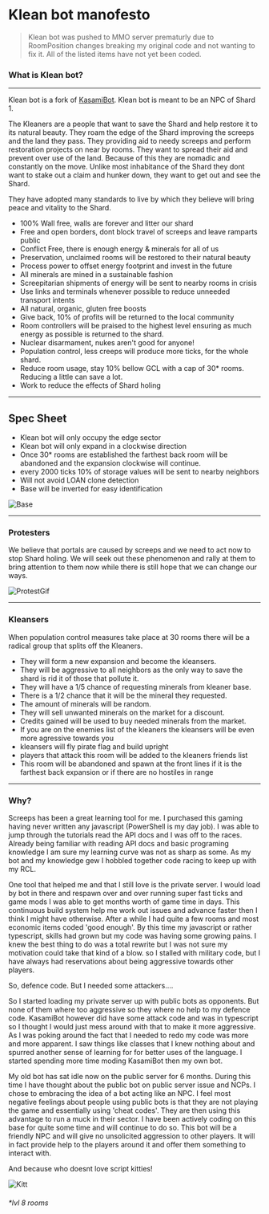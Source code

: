 # Klean bot manofesto

>Klean bot was pushed to MMO server prematurly due to RoomPosition changes breaking my original code and not wanting to fix it. All of the listed items have not yet been coded.


### What is Klean bot?
---

Klean bot is a fork of [KasamiBot](https://github.com/kasami/kasamibot). Klean bot is meant to be an NPC of Shard 1.

The Kleaners are a people that want to save the Shard and help restore it to its natural beauty. They roam the edge of the Shard improving the screeps and the land they pass. They providing aid to needy screeps and perform restoration projects on near by rooms. They want to spread their aid and prevent over use of the land. Because of this they are nomadic and constantly on the move. Unlike most inhabitance of the Shard they dont want to stake out a claim and hunker down, they want to get out and see the Shard. 

They have adopted many standards to live by which they believe will bring peace and vitality to the Shard.

* 100% Wall free, walls are forever and litter our shard
* Free and open borders, dont block travel of screeps and leave ramparts public
* Conflict Free, there is enough energy & minerals for all of us
* Preservation, unclaimed rooms will be restored to their natural beauty
* Process power to offset energy footprint and invest in the future
* All minerals are mined in a sustainable fashion
* Screepitarian shipments of energy will be sent to nearby rooms in crisis
* Use links and terminals whenever possible to reduce unneeded transport intents
* All natural, organic, gluten free boosts
* Give back, 10% of profits will be returned to the local community
* Room controllers will be praised to the highest level ensuring as much energy as possible is returned to the shard. 
* Nuclear disarmament, nukes aren't good for anyone!
* Population control, less creeps will produce more ticks, for the whole shard.
* Reduce room usage, stay 10% bellow GCL with a cap of 30* rooms. Reducing a little can save a lot. 
* Work to reduce the effects of Shard holing

---

## Spec Sheet
* Klean bot will only occupy the edge sector
* Klean bot will only expand in a clockwise direction
* Once 30* rooms are established the farthest back room will be abandoned and the expansion clockwise will continue.
* every 2000 ticks 10% of storage values will be sent to nearby neighbors
* Will not avoid LOAN clone detection
* Base will be inverted for easy identification

![Base](https://i.imgur.com/perEGMR.png)

---

### Protesters


We believe that portals are caused by screeps and we need to act now to stop Shard holing. We will seek out these phenomenon and rally at them to bring attention to them now while there is still hope that we can change our ways.

![ProtestGif](https://i.imgur.com/r2txFfa.jpg)

---

### Kleansers

When population control measures take place at 30 rooms there will be a radical group that splits off the Kleaners.

* They will form a new expansion and become the kleansers.
* They will be aggressive to all neighbors as the only way to save the shard is rid it of those that pollute it.
* They will have a 1/5 chance of requesting minerals from kleaner base.
* There is a 1/2 chance that it will be the mineral they requested.
* The amount of minerals will be random.
* They will sell unwanted minerals on the market for a discount.
* Credits gained will be used to buy needed minerals from the market.
* If you are on the enemies list of the kleaners the kleansers will be even more agressive towards you
* kleansers will fly pirate flag and build upright
* players that attack this room will be added to the kleaners friends list
* This room will be abandoned and spawn at the front lines if it is the farthest back expansion or if there are no hostiles in range

---

### Why?

Screeps has been a great learning tool for me. I purchased this gaming having never written any javascript (PowerShell is my day job). I was able to jump through the tutorials read the API docs and I was off to the races. Already being familiar with reading API docs and basic programing knowledge I am sure my learning curve was not as sharp as some. As my bot and my knowledge gew I hobbled together code racing to keep up with my RCL. 

One tool that helped me and that I still love is the private server. I would load by bot in there and respawn over and over running super fast ticks and game mods I was able to get months worth of game time in days. This continuous build system help me work out issues and advance faster then I think I might have otherwise. After a while I had quite a few rooms and most economic items coded 'good enough'. By this time my javascript or rather typescript, skills had grown but my code was having some growing pains. I knew the best thing to do was a total rewrite but I was not sure my motivation could take that kind of a blow. so I stalled with military code, but I have always had reservations about being aggressive towards other players. 

So, defence code. But I needed some attackers....

So I started loading my private server up with public bots as opponents. But none of them where too aggressive so they where no help to my defence code. KasamiBot however did have some attack code and was in typescript so I thought I would just mess around with that to make it more aggressive. As I was poking around the fact that I needed to redo my code was more and more apparent. I saw things like classes that I knew nothing about and spurred another sense of learning for for better uses of the language. I started spending more time moding KasamiBot then my own bot.

My old bot has sat idle now on the public server for 6 months. During this time I have thought about the public bot on public server issue and NCPs. I chose to embracing the idea of a bot acting like an NPC. I feel most negative feelings about people using public bots is that they are not playing the game and essentially using 'cheat codes'. They are then using this advantage to run a muck in their sector. I have been actively coding on this base for quite some time and will continue to do so. This bot will be a friendly NPC and will give no unsolicited aggression to other players. It will in fact provide help to the players around it and offer them something to interact with.

And because who doesnt love script kitties!

![Kitt](https://i.chzbgr.com/full/8413491200/hBB191F41)

###### *lvl 8 rooms
